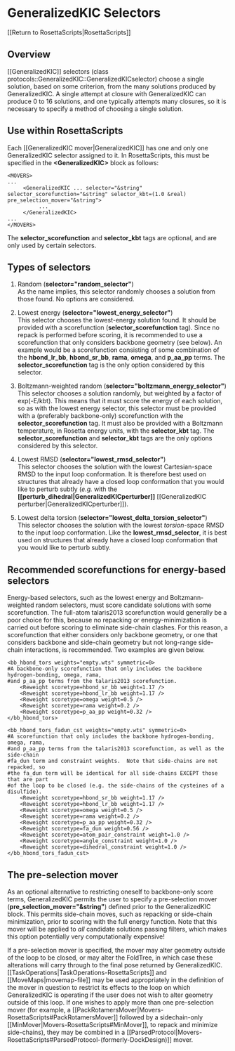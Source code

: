 # GeneralizedKIC Selectors

[[Return to RosettaScripts|RosettaScripts]]

## Overview
[[GeneralizedKIC]] selectors (class protocols::GeneralizedKIC::GeneralizedKICselector) choose a single solution, based on some criterion, from the many solutions produced by GeneralizedKIC.  A single attempt at closure with GeneralizedKIC can produce 0 to 16 solutions, and one typically attempts many closures, so it is necessary to specify a method of choosing a single solution.

## Use within RosettaScripts
Each [[GeneralizedKIC mover|GeneralizedKIC]] has one and only one GeneralizedKIC selector assigned to it.  In RosettaScripts, this must be specified in the **\<GeneralizedKIC\>** block as follows:

```
<MOVERS>
...
     <GeneralizedKIC ... selector="&string" selector_scorefunction="&string" selector_kbt=(1.0 &real) pre_selection_mover="&string">
          ...
     </GeneralizedKIC>
...
</MOVERS>
```

The **selector_scorefunction** and **selector_kbt** tags are optional, and are only used by certain selectors.

## Types of selectors
1.  Random (**selector="random_selector"**)<br>As the name implies, this selector randomly chooses a solution from those found.  No options are considered.

2.  Lowest energy (**selector="lowest_energy_selector"**)<br>This selector chooses the lowest-energy solution found.  It should be provided with a scorefunction (**selector_scorefunction** tag).  Since no repack is performed before scoring, it is recommended to use a scorefunction that only considers backbone geometry (see below).  An example would be a scorefunction consisting of some combination of the **hbond_lr_bb**, **hbond_sr_bb**, **rama**, **omega**, and **p_aa_pp** terms.  The **selector_scorefunction** tag is the only option considered by this selector.

3.  Boltzmann-weighted random (**selector="boltzmann_energy_selector"**)<br>This selector chooses a solution randomly, but weighted by a factor of exp(-E/kbt).  This means that it must score the energy of each solution, so as with the lowest energy selector, this selector must be provided with a (preferably backbone-only) scorefunction with the **selector_scorefunction** tag.  It must also be provided with a Boltzmann temperature, in Rosetta energy units, with the **selector_kbt** tag.  The **selector_scorefunction** and **selector_kbt** tags are the only options considered by this selector.

4.  Lowest RMSD (**selector="lowest_rmsd_selector"**)<br>This selector chooses the solution with the lowest Cartesian-space RMSD to the input loop conformation.  It is therefore best used on structures that already have a closed loop conformation that you would like to perturb subtly (_e.g._ with the **[[perturb_dihedral|GeneralizedKICperturber]]** [[GeneralizedKIC perturber|GeneralizedKICperturber]]).

5.  Lowest delta torsion (**selector="lowest_delta_torsion_selector"**)<br>This selector chooses the solution with the lowest _torsion_-space RMSD to the input loop conformation.  Like the **lowest_rmsd_selector**, it is best used on structures that already have a closed loop conformation that you would like to perturb subtly.

## Recommended scorefunctions for energy-based selectors

Energy-based selectors, such as the lowest energy and Boltzmann-weighted random selectors, must score candidate solutions with some scorefunction.  The full-atom talaris2013 scorefunction would generally be a poor choice for this, because no repacking or energy-minimization is carried out before scoring to eliminate side-chain clashes.  For this reason, a scorefunction that either considers only backbone geometry, or one that considers backbone and side-chain geometry but not long-range side-chain interactions, is recommended.  Two examples are given below.

```
<bb_hbond_tors weights="empty.wts" symmetric=0>
#A backbone-only scorefunction that only includes the backbone hydrogen-bonding, omega, rama,
#and p_aa_pp terms from the talaris2013 scorefunction.
	<Reweight scoretype=hbond_sr_bb weight=1.17 />
	<Reweight scoretype=hbond_lr_bb weight=1.17 />
	<Reweight scoretype=omega weight=0.5 />
	<Reweight scoretype=rama weight=0.2 />
	<Reweight scoretype=p_aa_pp weight=0.32 />
</bb_hbond_tors>
```

```
<bb_hbond_tors_fadun_cst weights="empty.wts" symmetric=0>
#A scorefunction that only includes the backbone hydrogen-bonding, omega, rama,
#and p_aa_pp terms from the talaris2013 scorefunction, as well as the side-chain
#fa_dun term and constraint weights.  Note that side-chains are not repacked, so
#the fa_dun term will be identical for all side-chains EXCEPT those that are part
#of the loop to be closed (e.g. the side-chains of the cysteines of a disulfide).
	<Reweight scoretype=hbond_sr_bb weight=1.17 />
	<Reweight scoretype=hbond_lr_bb weight=1.17 />
	<Reweight scoretype=omega weight=0.5 />
	<Reweight scoretype=rama weight=0.2 />
	<Reweight scoretype=p_aa_pp weight=0.32 />
	<Reweight scoretype=fa_dun weight=0.56 />
	<Reweight scoretype=atom_pair_constraint weight=1.0 />
	<Reweight scoretype=angle_constraint weight=1.0 />
	<Reweight scoretype=dihedral_constraint weight=1.0 />
</bb_hbond_tors_fadun_cst>
```

## The pre-selection mover

As an optional alternative to restricting oneself to backbone-only score terms, GeneralizedKIC permits the user to specify a pre-selection mover (**pre_selection_mover="&string"**) defined prior to the GeneralizedKIC block.  This permits side-chain moves, such as repacking or side-chain minimization, prior to scoring with the full energy function.  Note that this mover will be applied to _all_ candidate solutions passing filters, which makes this option potentially very computationally expensive!

If a pre-selection mover is specified, the mover may alter geometry outside of the loop to be closed, or may alter the FoldTree, in which case these alterations will carry through to the final pose returned by GeneralizedKIC.  [[TaskOperations|TaskOperations-RosettaScripts]] and [[MoveMaps|movemap-file]] may be used appropriately in the definition of the mover in question to restrict its effects to the loop on which GeneralizedKIC is operating if the user does not wish to alter geometry outside of this loop.  If one wishes to apply more than one pre-selection mover (for example, a [[PackRotamersMover|Movers-RosettaScripts#PackRotamersMover]] followed by a sidechain-only [[MinMover|Movers-RosettaScripts#MinMover]], to repack and minimize side-chains), they may be combined in a [[ParsedProtocol|Movers-RosettaScripts#ParsedProtocol-(formerly-DockDesign)]] mover.